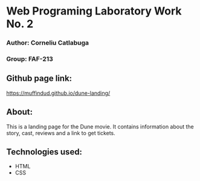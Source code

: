 # Web Programing Laboratory Work No. 2

### Author: Corneliu Catlabuga

### Group: FAF-213

## Github page link:
https://muffindud.github.io/dune-landing/

## About:
This is a landing page for the Dune movie. It contains information about the story, cast, reviews and a link to get tickets.

## Technologies used:
- HTML
- CSS
